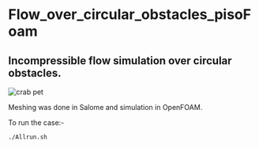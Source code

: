 # Flow_over_circular_obstacles_pisoFoam
## Incompressible flow simulation over circular obstacles.



![crab pet](https://i.imgur.com/ftjWcRs.gif)


Meshing was done in Salome and simulation in OpenFOAM.

To run the case:-
```
./Allrun.sh
```
